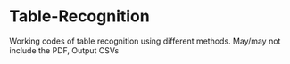 # Table-Recognition
Working codes of table recognition using different methods. May/may not include the PDF, Output CSVs
